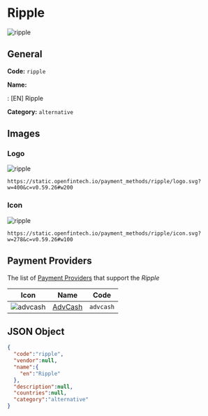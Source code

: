
# Ripple 
![ripple](https://static.openfintech.io/payment_methods/ripple/logo.svg?w=400&c=v0.59.26#w200)  

## General 
**Code:** `ripple` 
 
**Name:** 
 
:	[EN] Ripple 
 
**Category:** `alternative` 
 

## Images 

### Logo 
![ripple](https://static.openfintech.io/payment_methods/ripple/logo.svg?w=400&c=v0.59.26#w200)  

```
https://static.openfintech.io/payment_methods/ripple/logo.svg?w=400&c=v0.59.26#w200
```  

### Icon 
![ripple](https://static.openfintech.io/payment_methods/ripple/icon.svg?w=278&c=v0.59.26#w100)  

```
https://static.openfintech.io/payment_methods/ripple/icon.svg?w=278&c=v0.59.26#w100
```  

## Payment Providers 
 
The list of [Payment Providers](/payment-providers/) that support the _Ripple_ 

|Icon|Name|Code| 
|:---:|:---:|:---:| 
|![advcash](https://static.openfintech.io/payment_providers/advcash/icon.svg?w=278&c=v0.59.26#w100) |[AdvCash](/payment-providers/advcash/)|`advcash`| 
 

## JSON Object 

```json
{
  "code":"ripple",
  "vendor":null,
  "name":{
    "en":"Ripple"
  },
  "description":null,
  "countries":null,
  "category":"alternative"
}
```  
